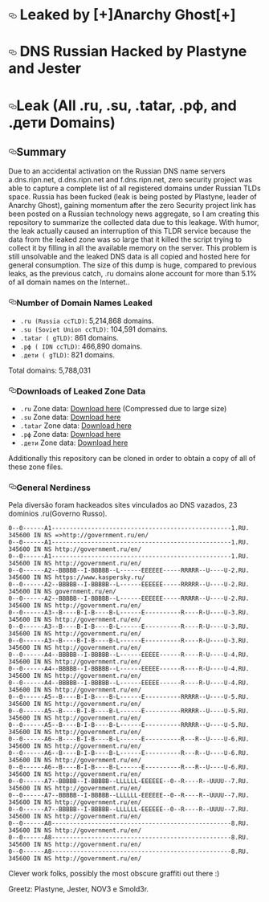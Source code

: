  <h1><a href="#russian-dns-leak-all-ru-su-tatar-рф-and-дети-domains" aria-hidden="true" class="anchor" id="user-content-russian-dns-leak-all-ru-su-tatar-рф-and-дети-domains"><svg aria-hidden="true" class="octicon octicon-link" height="16" version="1.1" viewBox="0 0 16 16" width="16"><path fill-rule="evenodd" d="M4 9h1v1H4c-1.5 0-3-1.69-3-3.5S2.55 3 4 3h4c1.45 0 3 1.69 3 3.5 0 1.41-.91 2.72-2 3.25V8.59c.58-.45 1-1.27 1-2.09C10 5.22 8.98 4 8 4H4c-.98 0-2 1.22-2 2.5S3 9 4 9zm9-3h-1v1h1c1 0 2 1.22 2 2.5S13.98 12 13 12H9c-.98 0-2-1.22-2-2.5 0-.83.42-1.64 1-2.09V6.25c-1.09.53-2 1.84-2 3.25C6 11.31 7.55 13 9 13h4c1.45 0 3-1.69 3-3.5S14.5 6 13 6z"></path></svg></a>
Leaked by [+]Anarchy Ghost[+]</h1>

<h1><a href="#russian-dns-leak-all-ru-su-tatar-рф-and-дети-domains" aria-hidden="true" class="anchor" id="user-content-russian-dns-leak-all-ru-su-tatar-рф-and-дети-domains"><svg aria-hidden="true" class="octicon octicon-link" height="16" version="1.1" viewBox="0 0 16 16" width="16"><path fill-rule="evenodd" d="M4 9h1v1H4c-1.5 0-3-1.69-3-3.5S2.55 3 4 3h4c1.45 0 3 1.69 3 3.5 0 1.41-.91 2.72-2 3.25V8.59c.58-.45 1-1.27 1-2.09C10 5.22 8.98 4 8 4H4c-.98 0-2 1.22-2 2.5S3 9 4 9zm9-3h-1v1h1c1 0 2 1.22 2 2.5S13.98 12 13 12H9c-.98 0-2-1.22-2-2.5 0-.83.42-1.64 1-2.09V6.25c-1.09.53-2 1.84-2 3.25C6 11.31 7.55 13 9 13h4c1.45 0 3-1.69 3-3.5S14.5 6 13 6z"></path></svg></a>
DNS Russian Hacked by Plastyne and Jester </h1>

<h1><a href="#russian-dns-leak-all-ru-su-tatar-рф-and-дети-domains" aria-hidden="true" class="anchor" id="user-content-russian-dns-leak-all-ru-su-tatar-рф-and-дети-domains"><svg aria-hidden="true" class="octicon octicon-link" height="16" version="1.1" viewBox="0 0 16 16" width="16"><path fill-rule="evenodd" d="M4 9h1v1H4c-1.5 0-3-1.69-3-3.5S2.55 3 4 3h4c1.45 0 3 1.69 3 3.5 0 1.41-.91 2.72-2 3.25V8.59c.58-.45 1-1.27 1-2.09C10 5.22 8.98 4 8 4H4c-.98 0-2 1.22-2 2.5S3 9 4 9zm9-3h-1v1h1c1 0 2 1.22 2 2.5S13.98 12 13 12H9c-.98 0-2-1.22-2-2.5 0-.83.42-1.64 1-2.09V6.25c-1.09.53-2 1.84-2 3.25C6 11.31 7.55 13 9 13h4c1.45 0 3-1.69 3-3.5S14.5 6 13 6z"></path></svg></a>Leak (All .ru, .su, .tatar, .рф, and .дети Domains)</h1>
<h2><a href="#summary" aria-hidden="true" class="anchor" id="user-content-summary"><svg aria-hidden="true" class="octicon octicon-link" height="16" version="1.1" viewBox="0 0 16 16" width="16"><path fill-rule="evenodd" d="M4 9h1v1H4c-1.5 0-3-1.69-3-3.5S2.55 3 4 3h4c1.45 0 3 1.69 3 3.5 0 1.41-.91 2.72-2 3.25V8.59c.58-.45 1-1.27 1-2.09C10 5.22 8.98 4 8 4H4c-.98 0-2 1.22-2 2.5S3 9 4 9zm9-3h-1v1h1c1 0 2 1.22 2 2.5S13.98 12 13 12H9c-.98 0-2-1.22-2-2.5 0-.83.42-1.64 1-2.09V6.25c-1.09.53-2 1.84-2 3.25C6 11.31 7.55 13 9 13h4c1.45 0 3-1.69 3-3.5S14.5 6 13 6z"></path></svg></a>Summary</h2>
<p>Due to an accidental activation on the Russian DNS name servers a.dns.ripn.net, d.dns.ripn.net and f.dns.ripn.net, zero security project was able to capture a complete list of all registered domains under Russian TLDs space. Russia has been fucked (leak is being posted by Plastyne, leader of Anarchy Ghost), gaining momentum after the zero Security project link has been posted on a Russian technology news aggregate, so I am creating this repository to summarize the collected data due to this leakage. With humor, the leak actually caused an interruption of this TLDR service because the data from the leaked zone was so large that it killed the script trying to collect it by filling in all the available memory on the server. This problem is still unsolvable and the leaked DNS data is all copied and hosted here for general consumption. The size of this dump is huge, compared to previous leaks, as the previous catch, .ru domains alone account for more than 5.1% of all domain names on the Internet.</a></em>.</p>
<h3><a href="#number-of-domain-names-leaked" aria-hidden="true" class="anchor" id="user-content-number-of-domain-names-leaked"><svg aria-hidden="true" class="octicon octicon-link" height="16" version="1.1" viewBox="0 0 16 16" width="16"><path fill-rule="evenodd" d="M4 9h1v1H4c-1.5 0-3-1.69-3-3.5S2.55 3 4 3h4c1.45 0 3 1.69 3 3.5 0 1.41-.91 2.72-2 3.25V8.59c.58-.45 1-1.27 1-2.09C10 5.22 8.98 4 8 4H4c-.98 0-2 1.22-2 2.5S3 9 4 9zm9-3h-1v1h1c1 0 2 1.22 2 2.5S13.98 12 13 12H9c-.98 0-2-1.22-2-2.5 0-.83.42-1.64 1-2.09V6.25c-1.09.53-2 1.84-2 3.25C6 11.31 7.55 13 9 13h4c1.45 0 3-1.69 3-3.5S14.5 6 13 6z"></path></svg></a>Number of Domain Names Leaked</h3>
<ul>
<li><code>.ru (Russia ccTLD)</code>: 5,214,868 domains.</li>
<li><code>.su (Soviet Union ccTLD)</code>: 104,591 domains.</li>
<li><code>.tatar ( gTLD)</code>: 861 domains.</li>
<li><code>.рф ( IDN ccTLD)</code>: 466,890 domains.</li>
<li><code>.дети ( gTLD)</code>: 821 domains.</li>
</ul>
<p>Total domains: 5,788,031</p>
<h3><a href="#downloads-of-leaked-zone-data" aria-hidden="true" class="anchor" id="user-content-downloads-of-leaked-zone-data"><svg aria-hidden="true" class="octicon octicon-link" height="16" version="1.1" viewBox="0 0 16 16" width="16"><path fill-rule="evenodd" d="M4 9h1v1H4c-1.5 0-3-1.69-3-3.5S2.55 3 4 3h4c1.45 0 3 1.69 3 3.5 0 1.41-.91 2.72-2 3.25V8.59c.58-.45 1-1.27 1-2.09C10 5.22 8.98 4 8 4H4c-.98 0-2 1.22-2 2.5S3 9 4 9zm9-3h-1v1h1c1 0 2 1.22 2 2.5S13.98 12 13 12H9c-.98 0-2-1.22-2-2.5 0-.83.42-1.64 1-2.09V6.25c-1.09.53-2 1.84-2 3.25C6 11.31 7.55 13 9 13h4c1.45 0 3-1.69 3-3.5S14.5 6 13 6z"></path></svg></a>Downloads of Leaked Zone Data</h3>
<ul>
<li><code>.ru</code> Zone data: <a href="https://github.com/mandatoryprogrammer/TLDR/blob/e04bef94efbf546760888b7608fee10e6639aede/archives/ru/a.dns.ripn.net.zone.gz?raw=true">Download here</a> (Compressed due to large size)</li>
<li><code>.su</code> Zone data: <a href="https://raw.githubusercontent.com/mandatoryprogrammer/TLDR/e04bef94efbf546760888b7608fee10e6639aede/archives/su/a.dns.ripn.net.zone">Download here</a></li>
<li><code>.tatar</code> Zone data: <a href="https://raw.githubusercontent.com/mandatoryprogrammer/TLDR/e04bef94efbf546760888b7608fee10e6639aede/archives/tatar/a.dns.ripn.net.zone">Download here</a></li>
<li><code>.рф</code> Zone data: <a href="https://github.com/mandatoryprogrammer/TLDR/blob/e04bef94efbf546760888b7608fee10e6639aede/archives/xn--p1ai/a.dns.ripn.net.zone.gz?raw=true">Download here</a></li>
<li><code>.дети</code> Zone data: <a href="https://raw.githubusercontent.com/mandatoryprogrammer/TLDR/e04bef94efbf546760888b7608fee10e6639aede/archives/xn--d1acj3b/a.dns.ripn.net.zone">Download here</a></li>
</ul>
<p>Additionally this repository can be cloned in order to obtain a copy of all of these zone files.</p>
<h3><a href="#general-nerdiness" aria-hidden="true" class="anchor" id="user-content-general-nerdiness"><svg aria-hidden="true" class="octicon octicon-link" height="16" version="1.1" viewBox="0 0 16 16" width="16"><path fill-rule="evenodd" d="M4 9h1v1H4c-1.5 0-3-1.69-3-3.5S2.55 3 4 3h4c1.45 0 3 1.69 3 3.5 0 1.41-.91 2.72-2 3.25V8.59c.58-.45 1-1.27 1-2.09C10 5.22 8.98 4 8 4H4c-.98 0-2 1.22-2 2.5S3 9 4 9zm9-3h-1v1h1c1 0 2 1.22 2 2.5S13.98 12 13 12H9c-.98 0-2-1.22-2-2.5 0-.83.42-1.64 1-2.09V6.25c-1.09.53-2 1.84-2 3.25C6 11.31 7.55 13 9 13h4c1.45 0 3-1.69 3-3.5S14.5 6 13 6z"></path></svg></a>General Nerdiness</h3>
<p>Pela diversão foram hackeados sites vinculados ao DNS vazados, 23 dominios .ru(Governo Russo).</p>
<pre lang="bind"><code>0--0------A1--------------------------------------------------1.RU. 345600 IN NS =>http://government.ru/en/
0--0------A1--------------------------------------------------1.RU. 345600 IN NS http://government.ru/en/
0--0------A1--------------------------------------------------1.RU. 345600 IN NS http://government.ru/en/
0--0------A2--BBBBB--I-BBBBB--L------EEEEEE-----RRRRR--U----U-2.RU. 345600 IN NS https://www.kaspersky.ru/
0--0------A2--BBBBB--I-BBBBB--L------EEEEEE-----RRRRR--U----U-2.RU. 345600 IN NS government.ru/en/
0--0------A2--BBBBB--I-BBBBB--L------EEEEEE-----RRRRR--U----U-2.RU. 345600 IN NS http://government.ru/en/
0--0------A3--B----B-I-B----B-L------E----------R----R-U----U-3.RU. 345600 IN NS http://government.ru/en/
0--0------A3--B----B-I-B----B-L------E----------R----R-U----U-3.RU. 345600 IN NS http://government.ru/en/
0--0------A3--B----B-I-B----B-L------E----------R----R-U----U-3.RU. 345600 IN NS http://government.ru/en/
0--0------A4--BBBBB--I-BBBBB--L------EEEEE------R----R-U----U-4.RU. 345600 IN NS http://government.ru/en/
0--0------A4--BBBBB--I-BBBBB--L------EEEEE------R----R-U----U-4.RU. 345600 IN NS http://government.ru/en/
0--0------A4--BBBBB--I-BBBBB--L------EEEEE------R----R-U----U-4.RU. 345600 IN NS http://government.ru/en/
0--0------A5--B----B-I-B----B-L------E----------RRRRR--U----U-5.RU. 345600 IN NS http://government.ru/en/
0--0------A5--B----B-I-B----B-L------E----------RRRRR--U----U-5.RU. 345600 IN NS http://government.ru/en/
0--0------A5--B----B-I-B----B-L------E----------RRRRR--U----U-5.RU. 345600 IN NS http://government.ru/en/
0--0------A6--B----B-I-B----B-L------E----------R---R--U----U-6.RU. 345600 IN NS http://government.ru/en/
0--0------A6--B----B-I-B----B-L------E----------R---R--U----U-6.RU. 345600 IN NS http://government.ru/en/
0--0------A6--B----B-I-B----B-L------E----------R---R--U----U-6.RU. 345600 IN NS http://government.ru/en/
0--0------A7--BBBBB--I-BBBBB--LLLLLL-EEEEEE--0--R----R--UUUU--7.RU. 345600 IN NS http://government.ru/en/
0--0------A7--BBBBB--I-BBBBB--LLLLLL-EEEEEE--0--R----R--UUUU--7.RU. 345600 IN NS http://government.ru/en/
0--0------A7--BBBBB--I-BBBBB--LLLLLL-EEEEEE--0--R----R--UUUU--7.RU. 345600 IN NS http://government.ru/en/
0--0------A8--------------------------------------------------8.RU. 345600 IN NS http://government.ru/en/
0--0------A8--------------------------------------------------8.RU. 345600 IN NS http://government.ru/en/
0--0------A8--------------------------------------------------8.RU. 345600 IN NS http://government.ru/en/
</code></pre>
<p>Clever work folks, possibly the most obscure graffiti out there :)</p>
<p>Greetz: Plastyne, Jester, NOV3 e Smold3r.</p>
